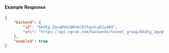 <!-- Code generated for API Clients. DO NOT EDIT. -->

#### Example Response

```json
{
	"backend": {
		"id": "bkdtg_2qvq0VUzQRn9cDJfqzeLqX1y409",
		"uri": "https://api.ngrok.com/backends/tunnel_group/bkdtg_2qvq0VUzQRn9cDJfqzeLqX1y409"
	},
	"enabled": true
}
```
